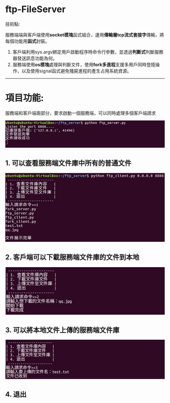 # ftp-FileServer
技術點:

服務端端與客戶端使用**socket模塊**函式組合，運用**傳輸層tcp流式套接字**傳輸，將每個功能用**函式**封裝。
   1. 客戶端利用sys.argv綁定用戶啟動程序時命令行參數，並透過**判斷式**判斷服務器發送訊息功能為何。
   2. 服務端使用**os模塊**處理與判斷文件，使用**fork多進程**支援多用戶同時登陸操作，以及使用signal函式避免殭屍進程的產生占用系統資源。
   
-----------------------------------------------------------------------   
# 項目功能:

服務端和客戶端兩部分，要求啟動一個服務端，可以同時處理多個客戶端請求

  ![image](https://github.com/dian0624/ftp-FileServer/blob/master/FileServer_image/1583727107550.jpg)

## 1. 可以查看服務端文件庫中所有的普通文件

  ![image](https://github.com/dian0624/ftp-FileServer/blob/master/FileServer_image/54665.jpg)
          
## 2. 客戶端可以下載服務端文件庫的文件到本地

  ![image](https://github.com/dian0624/ftp-FileServer/blob/master/FileServer_image/1583727095154.jpg)   
          
## 3. 可以將本地文件上傳的服務端文件庫

  ![image](https://github.com/dian0624/ftp-FileServer/blob/master/FileServer_image/158372709515456.jpg) 

## 4. 退出


